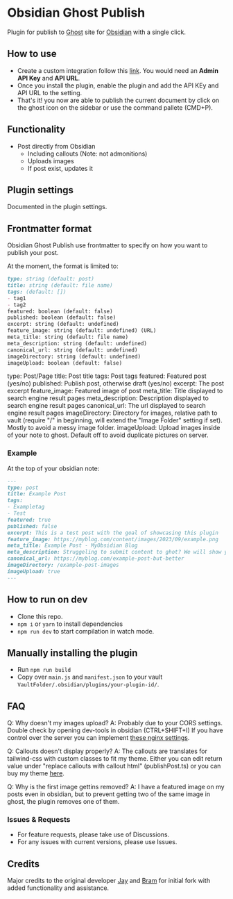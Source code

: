 # Obsidian Ghost Publish

Plugin for publish to [Ghost](https://ghost.org/) site for [Obsidian](https://obsidian.md/) with a single click.

## How to use

- Create a custom integration follow this [link](https://ghost.org/integrations/custom-integrations/). You would need an **Admin API Key** and **API URL**.
- Once you install the plugin, enable the plugin and add the API KEy and API URL to the setting.
- That's it! you now are able to publish the current document by click on the ghost icon on the sidebar or use the command pallete (CMD+P).

## Functionality

- Post directly from Obsidian
    - Including callouts (Note: not admonitions)
    - Uploads images
    - If post exist, updates it

## Plugin settings

Documented in the plugin settings.

## Frontmatter format

Obsidian Ghost Publish use frontmatter to specify on how you want to publish your post.

At the moment, the format is limited to:

```md
type: string (default: post)
title: string (default: file name) 
tags: (default: [])
- tag1
- tag2
featured: boolean (default: false)
published: boolean (default: false)
excerpt: string (default: undefined)
feature_image: string (default: undefined) (URL)
meta_title: string (default: file name)
meta_description: string (default: undefined)
canonical_url: string (default: undefined)
imageDirectory: string (default: undefined)
imageUpload: boolean (default: false)
```
type: Post/Page
title: Post title
tags: Post tags
featured: Featured post (yes/no)
published: Publish post, otherwise draft (yes/no)
excerpt: The post excerpt
feature_image: Featured image of post
meta_title: Title displayed to search engine result pages
meta_description: Description displayed to search engine result pages
canonical_url: The url displayed to search engine result pages
imageDirectory: Directory for images, relative path to vault (require "/" in beginning, will extend the "Image Folder" setting if set). Mostly to avoid a messy image folder.
imageUpload: Upload images inside of your note to ghost. Default off to avoid duplicate pictures on server.

### Example
At the top of your obsidian note:
```md
---
type: post
title: Example Post
tags:
- Exampletag
- Test
featured: true
published: false
excerpt: This is a test post with the goal of showcasing this plugin
feature_image: https://myblog.com/content/images/2023/09/example.png
meta_title: Example Post - MyObsidian Blog
meta_description: Struggeling to submit content to ghot? We will show you in this article!
canonical_url: https://myblog.com/example-post-but-better
imageDirectory: /example-post-images
imageUpload: true
---
```

## How to run on dev

- Clone this repo.
- `npm i` or `yarn` to install dependencies
- `npm run dev` to start compilation in watch mode.

## Manually installing the plugin

- Run `npm run build`
- Copy over `main.js` and `manifest.json` to your vault `VaultFolder/.obsidian/plugins/your-plugin-id/`.

## FAQ

Q: Why doesn't my images upload?
A: Probably due to your CORS settings. Double check by opening dev-tools in obsidian (CTRL+SHIFT+I) If you have control over the server you can implement [these nginx settings](https://enable-cors.org/server_nginx.html).

Q: Callouts doesn't display properly?
A: The callouts are translates for tailwind-css with custom classes to fit my theme. Either you can edit return value under	"replace callouts with callout html" (publishPost.ts) or you can buy my theme [here](coming-soon).

Q: Why is the first image gettins removed?
A: I have a featured image on my posts even in obsidian, but to prevent getting two of the same image in ghost, the plugin removes one of them.

### Issues & Requests

- For feature requests, please take use of Discussions.
- For any issues with current versions, please use Issues.

## Credits

Major credits to the original developer [Jay](https://github.com/jaynguyens) and [Bram](https://github.com/bramses) for initial fork with added functionality and assistance.